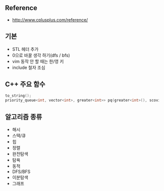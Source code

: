 ## Reference
- http://www.cplusplus.com/reference/

## 기본
- STL 헤더 추가
- 0으로 바꿀 생각 하기(dfs / bfs)
- vim 동작 안 할 때는 한/영 키
- include 철자 조심

## C++ 주요 함수
``` C++
to_string();
priority_queue<int, vector<int>, greater<int>> pq(greater<int>(), scoville);
```

## 알고리즘 종류
- 해시
- 스택/큐
- 힙
- 정렬
- 완전탐색
- 탐욕
- 동적
- DFS/BFS
- 이분탐색
- 그래프
